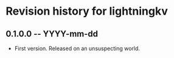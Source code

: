 # Revision history for lightningkv

## 0.1.0.0 -- YYYY-mm-dd

* First version. Released on an unsuspecting world.
